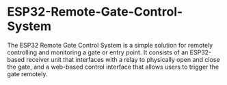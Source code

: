 # ESP32-Remote-Gate-Control-System
The ESP32 Remote Gate Control System is a simple solution for remotely controlling and monitoring a gate or entry point. It consists of an ESP32-based receiver unit that interfaces with a relay to physically open and close the gate, and a web-based control interface that allows users to trigger the gate remotely.

